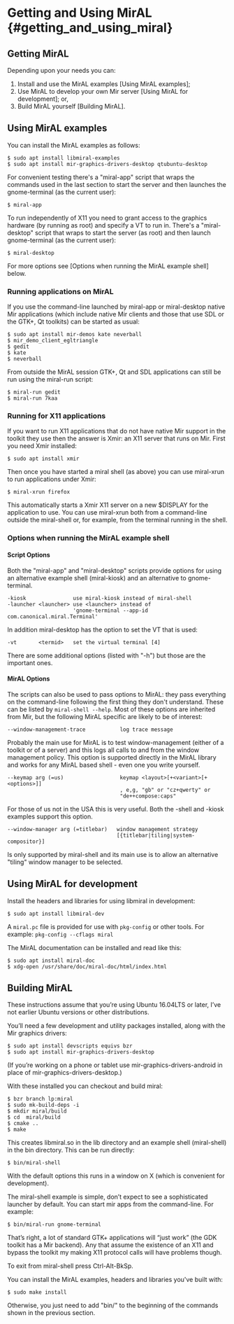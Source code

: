 Getting and Using MirAL  {#getting_and_using_miral}
=======================

Getting MirAL
-------------

Depending upon your needs you can:
 
1. Install and use the MirAL examples [Using MirAL examples];
2. Use MirAL to develop your own Mir server [Using MirAL for development]; or,
3. Build MirAL yourself [Building MirAL]. 
 
Using MirAL examples
--------------------

You can install the MirAL examples as follows:

    $ sudo apt install libmiral-examples
    $ sudo apt install mir-graphics-drivers-desktop qtubuntu-desktop

For convenient testing there's a "miral-app" script that wraps the commands used
in the last section to start the server and then launches the gnome-terminal (as
the current user):

    $ miral-app

To run independently of X11 you need to grant access to the graphics hardware
(by running as root) and specify a VT to run in. There's a "miral-desktop"
script that wraps to start the server (as root) and then launch gnome-terminal
(as the current user):

    $ miral-desktop
    
For more options see [Options when running the MirAL example shell] below.
    
### Running applications on MirAL

If you use the command-line launched by miral-app or miral-desktop native Mir
applications (which include native Mir clients and those that use SDL or the 
GTK+, Qt toolkits) can be started as usual:

    $ sudo apt install mir-demos kate neverball 
    $ mir_demo_client_egltriangle
    $ gedit
    $ kate
    $ neverball

From outside the MirAL session GTK+, Qt and SDL applications can still be run
using the miral-run script:

    $ miral-run gedit
    $ miral-run 7kaa

### Running for X11 applications

If you want to run X11 applications that do not have native Mir support in the
toolkit they use then the answer is Xmir: an X11 server that runs on Mir. First
you need Xmir installed:

    $ sudo apt install xmir

Then once you have started a miral shell (as above) you can use miral-xrun to
run applications under Xmir:

    $ miral-xrun firefox

This automatically starts a Xmir X11 server on a new $DISPLAY for the
application to use. You can use miral-xrun both from a command-line outside the
miral-shell or, for example, from the terminal running in the shell.

### Options when running the MirAL example shell

#### Script Options

Both the "miral-app" and "miral-desktop" scripts provide options for using an
alternative example shell (miral-kiosk) and an alternative to gnome-terminal.

    -kiosk               use miral-kiosk instead of miral-shell
    -launcher <launcher> use <launcher> instead of 
                         'gnome-terminal --app-id com.canonical.miral.Terminal'

In addition miral-desktop has the option to set the VT that is used:

    -vt       <termid>   set the virtual terminal [4]

There are some additional options (listed with "-h") but those are the important
ones.

#### MirAL Options

The scripts can also be used to pass options to MirAL: they pass everything on
the command-line following the first thing they don't understand. These can be
listed by `miral-shell --help`. Most of these options are inherited from Mir,
but the following MirAL specific are likely to be of interest:

    --window-management-trace           log trace message

Probably the main use for MirAL is to test window-management (either of a
toolkit or of a server) and this logs all calls to and from the window 
management policy. This option is supported directly in the MirAL library and
works for any MirAL based shell - even one you write yourself.

    --keymap arg (=us)                  keymap <layout>[+<variant>[+<options>]]
                                        , e,g, "gb" or "cz+qwerty" or 
                                        "de++compose:caps"

For those of us not in the USA this is very useful. Both the -shell and -kiosk
examples support this option.

    --window-manager arg (=titlebar)   window management strategy 
                                       [{titlebar|tiling|system-compositor}]

Is only supported by miral-shell and its main use is to allow an alternative
"tiling" window manager to be selected.

Using MirAL for development
---------------------------

Install the headers and libraries for using libmiral in development:

    $ sudo apt install libmiral-dev

A `miral.pc` file is provided for use with `pkg-config` or other tools. For
example: `pkg-config --cflags miral`

The MirAL documentation can be installed and read like this:

    $ sudo apt install miral-doc
    $ xdg-open /usr/share/doc/miral-doc/html/index.html

Building MirAL
--------------

These instructions assume that you’re using Ubuntu 16.04LTS or later, I’ve not
earlier Ubuntu versions or other distributions.

You’ll need a few development and utility packages installed, along with the
Mir graphics drivers:

    $ sudo apt install devscripts equivs bzr
    $ sudo apt install mir-graphics-drivers-desktop

(If you’re working on a phone or tablet use mir-graphics-drivers-android in
place of mir-graphics-drivers-desktop.)

With these installed you can checkout and build miral:

    $ bzr branch lp:miral
    $ sudo mk-build-deps -i
    $ mkdir miral/build
    $ cd  miral/build
    $ cmake ..
    $ make

This creates libmiral.so in the lib directory and an example shell
(miral-shell) in the bin directory. This can be run directly:

    $ bin/miral-shell

With the default options this runs in a window on X (which is convenient for
development).

The miral-shell example is simple, don’t expect to see a sophisticated launcher
by default. You can start mir apps from the command-line. For example:

    $ bin/miral-run gnome-terminal

That’s right, a lot of standard GTK+ applications will “just work” (the GDK
toolkit has a Mir backend). Any that assume the existence of an X11 and bypass
the toolkit my making X11 protocol calls will have problems though.

To exit from miral-shell press Ctrl-Alt-BkSp.

You can install the MirAL examples, headers and libraries you've built with:
  
    $ sudo make install
    
Otherwise, you just need to add "bin/" to the beginning of the commands shown
in the previous section. 
